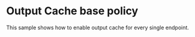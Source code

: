 # Output Cache base policy

This sample shows how to enable output cache for every single endpoint. 
